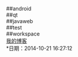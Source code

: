 ##android
<br>
##qt
<br>
##javaweb
<br>
##test
<br>
##workspace
<br>
[我的博客](http://blog.csdn.net/r4w2y6 "yaya")
<br>
*日期：2014-10-21 16:27:12
